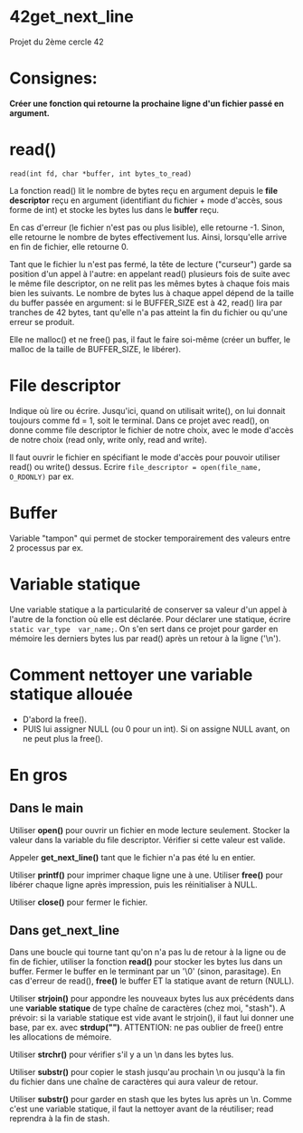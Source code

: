# 42get_next_line
Projet du 2ème cercle 42

# Consignes:
**Créer une fonction qui retourne la prochaine ligne d'un fichier passé en argument.**

# read()
``read(int fd, char *buffer, int bytes_to_read)``

La fonction read() lit le nombre de bytes reçu en argument depuis le **file descriptor** reçu en argument (identifiant du fichier + mode d'accès, sous forme de int) et stocke les bytes lus dans le **buffer** reçu.

En cas d'erreur (le fichier n'est pas ou plus lisible), elle retourne -1. Sinon, elle retourne le nombre de bytes effectivement lus. Ainsi, lorsqu'elle arrive en fin de fichier, elle retourne 0.

Tant que le fichier lu n'est pas fermé, la tête de lecture ("curseur") garde sa position d'un appel à l'autre: en appelant read() plusieurs fois de suite avec le même file descriptor, on ne relit pas les mêmes bytes à chaque fois mais bien les suivants. Le nombre de bytes lus à chaque appel dépend de la taille du buffer passée en argument: si le BUFFER_SIZE est à 42, read() lira par tranches de 42 bytes, tant qu'elle n'a pas atteint la fin du fichier ou qu'une erreur se produit.

Elle ne malloc() et ne free() pas, il faut le faire soi-même (créer un buffer, le malloc de la taille de BUFFER_SIZE, le libérer).

# File descriptor
Indique où lire ou écrire. Jusqu'ici, quand on utilisait write(), on lui donnait toujours comme fd = 1, soit le terminal. Dans ce projet avec read(), on donne comme file descriptor le fichier de notre choix, avec le mode d'accès de notre choix (read only, write only, read and write). 

Il faut ouvrir le fichier en spécifiant le mode d'accès pour pouvoir utiliser read() ou write() dessus. Ecrire ``file_descriptor = open(file_name, O_RDONLY)`` par ex.

# Buffer
Variable "tampon" qui permet de stocker temporairement des valeurs entre 2 processus par ex.

# Variable statique
Une variable statique a la particularité de conserver sa valeur d'un appel à l'autre de la fonction où elle est déclarée. Pour déclarer une statique, écrire ``static var_type	var_name;``. 
On s'en sert dans ce projet pour garder en mémoire les derniers bytes lus par read() après un retour à la ligne ('\n').

# Comment nettoyer une variable statique allouée
- D'abord la free().
- PUIS lui assigner NULL (ou 0 pour un int).
Si on assigne NULL avant, on ne peut plus la free(). 

# En gros
## Dans le main
Utiliser **open()** pour ouvrir un fichier en mode lecture seulement. Stocker la valeur dans la variable du file descriptor. Vérifier si cette valeur est valide.

Appeler **get_next_line()** tant que le fichier n'a pas été lu en entier.

Utiliser **printf()** pour imprimer chaque ligne une à une. Utiliser **free()** pour libérer chaque ligne après impression, puis les réinitialiser à NULL.

Utiliser **close()** pour fermer le fichier.

## Dans get_next_line
Dans une boucle qui tourne tant qu'on n'a pas lu de retour à la ligne ou de fin de fichier, utiliser la fonction **read()** pour stocker les bytes lus dans un buffer. Fermer le buffer en le terminant par un '\0' (sinon, parasitage). En cas d'erreur de read(), **free()** le buffer ET la statique avant de return (NULL).

Utiliser **strjoin()** pour appondre les nouveaux bytes lus aux précédents dans une **variable statique** de type chaîne de caractères (chez moi, "stash"). A prévoir: si la variable statique est vide avant le strjoin(), il faut lui donner une base, par ex. avec **strdup("")**. ATTENTION: ne pas oublier de free() entre les allocations de mémoire.

Utiliser **strchr()** pour vérifier s'il y a un \n dans les bytes lus.

Utiliser **substr()** pour copier le stash jusqu'au prochain \n ou jusqu'à la fin du fichier dans une chaîne de caractères qui aura valeur de retour.

Utiliser **substr()** pour garder en stash que les bytes lus après un \n. Comme c'est une variable statique, il faut la nettoyer avant de la réutiliser; read reprendra à la fin de stash.
